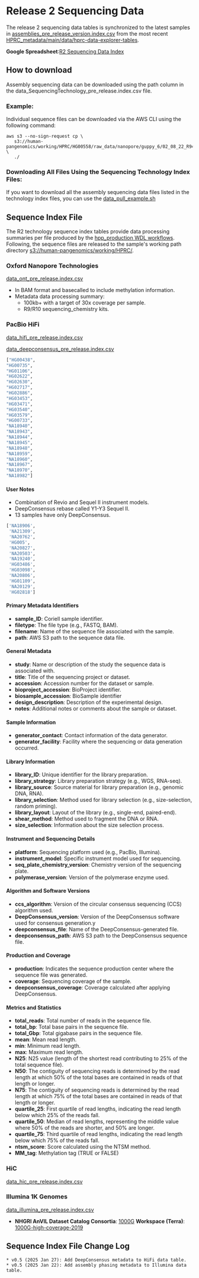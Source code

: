 # Release 2 Sequencing Data

The release 2 sequencing data tables is synchronized to the latest samples in [assemblies_pre_release_version.index.csv](https://github.com/human-pangenomics/hprc_intermediate_assembly/blob/main/data_tables/assemblies_pre_release_v0.5.index.csv) from the most recent [HPRC_metadata/main/data/hprc-data-explorer-tables](https://github.com/human-pangenomics/HPRC_metadata/tree/main/data/hprc-data-explorer-tables).

**Google Spreadsheet**:[R2 Sequencing Data Index](https://docs.google.com/spreadsheets/d/1EuZNw2sdijKYpJLqgHUYBOF6F4ECry8EWKZzVPjAw4Y/edit?usp=sharing)

## How to download
Assembly sequencing data can be downloaded using the path column in the data_SequencingTechnology_pre_release.index.csv file.

### Example:
Individual sequence files can be downloaded via the AWS CLI using the following command:

```
aws s3 --no-sign-request cp \
   s3://human-pangenomics/working/HPRC/HG00558/raw_data/nanopore/guppy_6/02_08_22_R941_HG00558_1_Guppy_6.5.7_450bps_modbases_5mc_cg_sup_prom_pass.bam \
   ./
```

### Downloading All Files Using the Sequencing Technology Index Files:

If you want to download all the assembly sequencing data files listed in the technology index files, you can use the [data_pull_example.sh](https://github.com/human-pangenomics/hprc_intermediate_assembly/blob/main/data_tables/sequencing_data/data_pull_example.sh)


## Sequence Index File
The R2 technology sequence index tables provide data processing summaries per file produced by the [hpp_production WDL workflows](https://github.com/human-pangenomics/hpp_production_workflows/tree/master/data_processing/wdl/workflows). Following, the sequence files are released to the sample's working path directory [s3://human-pangenomics/working/HPRC/](https://s3-us-west-2.amazonaws.com/human-pangenomics/index.html?prefix=working/).

### Oxford Nanopore Technologies

[data_ont_pre_release.index.csv](https://github.com/human-pangenomics/hprc_intermediate_assembly/blob/main/data_tables/sequencing_data/data_ont_pre_release.index.csv)
* In BAM format and basecalled to include methylation information. 
* Metadata data processing summary:
   * 100kb+ with a target of 30x coverage per sample.
   * R9/R10 sequencing_chemistry kits.

### PacBio HiFi
[data_hifi_pre_release.index.csv](https://github.com/human-pangenomics/hprc_intermediate_assembly/blob/main/data_tables/sequencing_data/data_hifi_pre_release.index.csv)

[data_deepconsensus_pre_release.index.csv](https://github.com/human-pangenomics/hprc_intermediate_assembly/blob/main/data_tables/sequencing_data/data_deepconsensus_pre_release.index.csv)

```Python
["HG00438",
"HG00735",
"HG01106",
"HG02622",
"HG02630",
"HG02717",
"HG02886",
"HG03453",
"HG03471",
"HG03540",
"HG03579",
"HG00733",
"NA18940",
"NA18943",
"NA18944",
"NA18945",
"NA18948",
"NA18959",
"NA18960",
"NA18967",
"NA18970",
"NA18982"]

```

#### User Notes
* Combination of Revio and Sequel II instrument models.
* DeepConsensus rebase called Y1-Y3 Sequel II.
* 13 samples have only DeepConsensus. 
```Python
['NA18906',
 'NA21309',
 'NA20762',
 'HG005',
 'NA20827',
 'NA20503',
 'NA19240',
 'HG03486',
 'HG03098',
 'NA20806',
 'HG01109',
 'NA20129',
 'HG02818']
```

#### Primary Metadata Identifiers

- **sample_ID**: Coriell sample identifier.
- **filetype**: The file type (e.g., FASTQ, BAM).
- **filename**: Name of the sequence file associated with the sample.
- **path**: AWS S3 path to the sequence data file.

#### General Metadata

- **study**: Name or description of the study the sequence data is associated with.
- **title**: Title of the sequencing project or dataset.
- **accession**: Accession number for the dataset or sample.
- **bioproject_accession**: BioProject identifier.
- **biosample_accession**: BioSample identifier
- **design_description**: Description of the experimental design.
- **notes**: Additional notes or comments about the sample or dataset.

#### Sample Information

- **generator_contact**: Contact information of the data generator.
- **generator_facility**: Facility where the sequencing or data generation occurred.

#### Library Information

- **library_ID**: Unique identifier for the library preparation.
- **library_strategy**: Library preparation strategy (e.g., WGS, RNA-seq).
- **library_source**: Source material for library preparation (e.g., genomic DNA, RNA).
- **library_selection**: Method used for library selection (e.g., size-selection, random priming).
- **library_layout**: Layout of the library (e.g., single-end, paired-end).
- **shear_method**: Method used to fragment the DNA or RNA.
- **size_selection**: Information about the size selection process.

#### Instrument and Sequencing Details

- **platform**: Sequencing platform used (e.g., PacBio, Illumina).
- **instrument_model**: Specific instrument model used for sequencing.
- **seq_plate_chemistry_version**: Chemistry version of the sequencing plate.
- **polymerase_version**: Version of the polymerase enzyme used.

#### Algorithm and Software Versions

- **ccs_algorithm**: Version of the circular consensus sequencing (CCS) algorithm used.
- **DeepConsensus_version**: Version of the DeepConsensus software used for consensus generation.y
- **deepconsensus_file**: Name of the DeepConsensus-generated file.
- **deepconsensus_path**:  AWS S3 path to the DeepConsensus sequence file.

#### Production and Coverage

- **production**: Indicates the sequence production center where the sequence file was generated.
- **coverage**: Sequencing coverage of the sample.
- **deepconsensus_coverage**: Coverage calculated after applying DeepConsensus.

#### Metrics and Statistics

- **total_reads**: Total number of reads in the sequence file.
- **total_bp**: Total base pairs in the sequence file.
- **total_Gbp**: Total gigabase pairs in the sequence file.
- **mean**: Mean read length.
- **min**: Minimum read length.
- **max**: Maximum read length.
- **N25**: N25 value (length of the shortest read contributing to 25% of the total sequence file).
- **N50**: The contiguity of sequencing reads is determined by the read length at which 50% of the total bases are contained in reads of that length or longer.
- **N75**: The contiguity of sequencing reads is determined by the read length at which 75% of the total bases are contained in reads of that length or longer.
- **quartile_25**: First quartile of read lengths, indicating the read length below which 25% of the reads fall.
- **quartile_50**: Median of read lengths, representing the middle value where 50% of the reads are shorter, and 50% are longer.
- **quartile_75**: Third quartile of read lengths, indicating the read length below which 75% of the reads fall.
- **ntsm_score**: Score calculated using the NTSM method.
- **MM_tag**: Methylation tag (TRUE or FALSE)

### HiC
[data_hic_pre_release.index.csv](https://github.com/human-pangenomics/hprc_intermediate_assembly/blob/main/data_tables/sequencing_data/data_hic_pre_release.index.csv)

### Illumina 1K Genomes
[data_illumina_pre_release.index.csv](https://github.com/human-pangenomics/hprc_intermediate_assembly/blob/main/data_tables/sequencing_data/data_illumina_pre_release.index.csv)
* **NHGRI AnVIL Dataset Catalog Consortia**: [1000G](https://anvilproject.org/data/consortia/1000G/workspaces) **Workspace (Terra)**: [1000G-high-coverage-2019](https://anvil.terra.bio/#workspaces/anvil-datastorage/1000G-high-coverage-2019)

## Sequence Index File Change Log
```
* v0.5 (2025 Jan 27): Add DeepConsensus metadata to HiFi data table.
* v0.5 (2025 Jan 22): Add assembly phasing metadata to Illumina data table.
```

